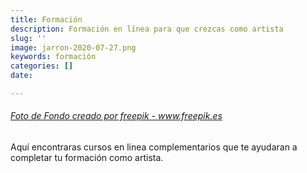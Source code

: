 ```yaml
---
title: Formación
description: Formación en línea para que crezcas como artista
slug: ''
image: jarron-2020-07-27.png
keywords: formación
categories: []
date: 

---
```

###### <a href='[https://www.freepik.es/fotos/fondo](https://www.freepik.es/fotos/fondo "https://www.freepik.es/fotos/fondo")'>Foto de Fondo creado por freepik - www.freepik.es</a>

Aquí encontraras cursos en linea complementarios que te ayudaran a completar tu formación como artista.